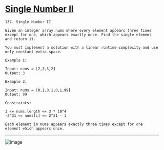 # [Single Number II](https://leetcode.com/problems/single-number-ii/)

    137. Single Number II

    Given an integer array nums where every element appears three times except for one, which appears exactly once. Find the single element and return it.

    You must implement a solution with a linear runtime complexity and use only constant extra space.

    Example 1:

    Input: nums = [2,2,3,2]
    Output: 3

    Example 2:

    Input: nums = [0,1,0,1,0,1,99]
    Output: 99

    Constraints:

    1 <= nums.length <= 3 * 10^4
    -2^31 <= nums[i] <= 2^31 - 1

    Each element in nums appears exactly three times except for one element which appears once.
---
![image](https://github.com/user-attachments/assets/350d7520-d605-4560-90e6-8128d473fafd)
